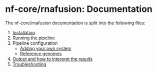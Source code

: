 # nf-core/rnafusion: Documentation

The nf-core/rnafusion documentation is split into the following files:

1. [Installation](installation.md)
2. [Running the pipeline](usage.md)
3. Pipeline configuration
    * [Adding your own system](configuration/adding_your_own.md)
    * [Reference genomes](configuration/reference_genomes.md)
4. [Output and how to interpret the results](output.md)
5. [Troubleshooting](troubleshooting.md)
